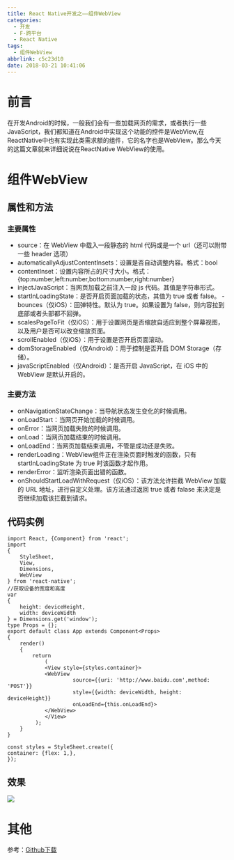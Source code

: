 ```yaml
---
title: React Native开发之——组件WebView
categories:
  - 开发
  - F-跨平台
  - React Native
tags:
  - 组件WebView
abbrlink: c5c23d10
date: 2018-03-21 10:41:06
---
```

# 前言
在开发Android的时候，一般我们会有一些加载网页的需求，或者执行一些JavaScript，我们都知道在Android中实现这个功能的控件是WebView,在ReactNative中也有实现此类需求额的组件，它的名字也是WebView。那么今天的这篇文章就来详细说说在ReactNative WebView的使用。  


<!--more--> 


# 组件WebView 
## 属性和方法
### 主要属性

- source：在 WebView 中载入一段静态的 html 代码或是一个 url（还可以附带一些 header 选项）
- automaticallyAdjustContentInsets：设置是否自动调整内容。格式：bool
- contentInset：设置内容所占的尺寸大小。格式：{top:number,left:number,bottom:number,right:number}
- injectJavaScript：当网页加载之前注入一段 js 代码。其值是字符串形式。
- startInLoadingState：是否开启页面加载的状态，其值为 true 或者 false。
-bounces（仅iOS）：回弹特性。默认为 true。如果设置为 false，则内容拉到底部或者头部都不回弹。
- scalesPageToFit（仅iOS）：用于设置网页是否缩放自适应到整个屏幕视图，以及用户是否可以改变缩放页面。
- scrollEnabled（仅iOS）：用于设置是否开启页面滚动。
- domStorageEnabled（仅Android）：用于控制是否开启 DOM Storage（存储）。
- javaScriptEnabled（仅Android）：是否开启 JavaScript，在 iOS 中的 WebView 是默认开启的。

### 主要方法

- onNavigationStateChange：当导航状态发生变化的时候调用。
- onLoadStart：当网页开始加载的时候调用。
- onError：当网页加载失败的时候调用。
- onLoad：当网页加载结束的时候调用。
- onLoadEnd：当网页加载结束调用，不管是成功还是失败。
- renderLoading：WebView组件正在渲染页面时触发的函数，只有 startInLoadingState 为 true 时该函数才起作用。
- renderError：监听渲染页面出错的函数。
- onShouldStartLoadWithRequest（仅iOS）：该方法允许拦截 WebView 加载的 URL 地址，进行自定义处理。该方法通过返回 true 或者 falase 来决定是否继续加载该拦截到请求。

## 代码实例 

	import React, {Component} from 'react';
	import 
	{
    	StyleSheet,
    	View,
    	Dimensions,
    	WebView
	} from 'react-native';
	//获取设备的宽度和高度
	var 
	{
    	height: deviceHeight,
    	width: deviceWidth
	} = Dimensions.get('window');
	type Props = {};
	export default class App extends Component<Props> 
	{
    	render() 
		{
        	return 
				(
            	<View style={styles.container}>
                <WebView
                         source={{uri: 'http://www.baidu.com',method: 'POST'}}
                         style={{width: deviceWidth, height: deviceHeight}}
                         onLoadEnd={this.onLoadEnd}>
                </WebView>
            	</View>
       		 );
    	}
	}

	const styles = StyleSheet.create({
    container: {flex: 1,},
	});

## 效果
![][1]  

# 其他
参考：[Github下载][2] 

[1]: https://cdn.jsdelivr.net/gh/PGzxc/CDN/blog-image/rn-webview.png
[2]: https://github.com/PGzxc/RN_WebView/
